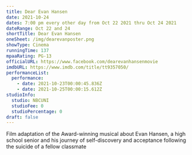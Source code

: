 ```yaml
---
title: Dear Evan Hansen
date: 2021-10-24
dates: 7:00 pm every other day from Oct 22 2021 thru Oct 24 2021
dateRange: Oct 22 and 24
shortTitle: Dear Evan Hansen
oneSheet: /img/dearevanposter.png
showType: Cinema
runningTime: 137
mpaaRating: PG-13
officialURL: https://www.facebook.com/dearevanhansenmovie
imdbURL: https://www.imdb.com/title/tt9357050/
performanceList:
  performance:
    - date: 2021-10-23T00:00:45.836Z
    - date: 2021-10-25T00:00:15.612Z
studioInfo:
  studio: NBCUNI
  studioFee: 0
  studioPercentage: 0
draft: false
---
```

Film adaptation of the Award-winning musical about Evan Hansen, a high school senior and his journey of self-discovery and acceptance following the suicide of a fellow classmate